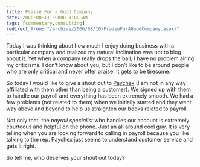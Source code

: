 ```yaml
---
title: Praise For a Good Company
date: 2006-08-11 -0800 9:00 AM
tags: [commentary,consulting]
redirect_from: "/archive/2006/08/10/PraiseForAGoodCompany.aspx/"
---
```


Today I was thinking about how much I enjoy doing business with a
particular company and realized my natural inclination was not to blog
about it. Yet when a company really drops the ball, I have no problem
airing my criticisms. I don’t know about you, but I don’t like to be
around people who are only critical and never offer praise. It gets to
be tiresome.

So today I would like to give a shout out to
[Paychex](http://www.paychex.com/ "Paychex") (I am not in any way
affiliated with them other than being a customer). We signed up with
them to handle our payroll and everything has been extremely smooth. We
had a few problems (not related to them) when we initially started and
they went way above and beyond to help us straighten our books related
to payroll.

Not only that, the *payroll specialist* who handles our account is
extremely courteous and helpful on the phone. Just an all around cool
guy. It is very telling when you are looking forward to calling in
payroll because you like talking to the rep. Paychex just seems to
understand customer service and gets it right.

So tell me, who deserves your shout out today?

